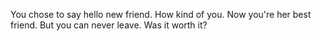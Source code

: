 You chose to say hello new friend. How kind of you. Now you're her best friend. But you can never leave. Was it worth it?